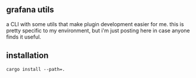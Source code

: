 ## grafana utils

a CLI with some utils that make plugin development easier for me. this is pretty specific
to my environment, but i'm just posting here in case anyone finds it useful.

## installation

```
cargo install --path=.
```